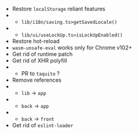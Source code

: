 - Restore `localStorage` reliant features
- - `lib/i18n/saving.ts>getSavedLocale()`
- - `lib/ui/useLockUp.ts>isLockUpEnabled()`
- Restore hot-reload
- `wasm-unsafe-eval` works only for Chrome v102+
- Get rid of runtime patch
- Get rid of XHR polyfill
- - PR to `taquito` ?
- Remove references
- - `lib` -> `app`
- - `back` -> `app`
- - `back` -> `front`
- Get rid of `eslint-loader`
